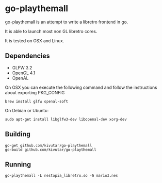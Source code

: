 # go-playthemall

go-playthemall is an attempt to write a libretro frontend in go.

It is able to launch most non GL libretro cores.

It is tested on OSX and Linux.

## Dependencies

 * GLFW 3.2
 * OpenGL 4.1
 * OpenAL

On OSX you can execute the following command and follow the instructions about exporting PKG_CONFIG

    brew install glfw openal-soft

On Debian or Ubuntu:

    sudo apt-get install libglfw3-dev libopenal-dev xorg-dev

## Building

    go-get github.com/kivutar/go-playthemall
    go-build github.com/kivutar/go-playthemall

## Running

    go-playthemall -L nestopia_libretro.so -G mario3.nes
